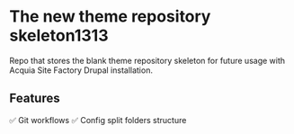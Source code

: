 # The new theme repository skeleton1313

Repo that stores the blank theme repository skeleton for future usage
with Acquia Site Factory Drupal installation.

## Features
✅ Git workflows
✅ Config split folders structure
